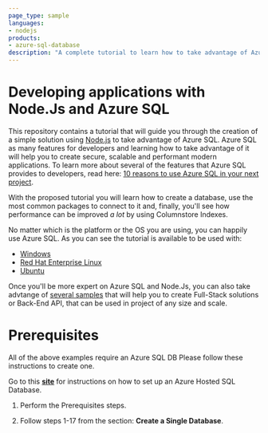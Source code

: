 ```yaml
---
page_type: sample
languages:
- nodejs
products:
- azure-sql-database	
description: "A complete tutorial to learn how to take advantage of Azure SQL with Node.js"
---
```


# Developing applications with Node.Js and Azure SQL 

This repository contains a tutorial that will guide you through the creation of a simple solution using [Node.js](https://nodejs.org/en/) to take advantage of Azure SQL. Azure SQL as many features for developers and learning how to take advantage of it will help you to create secure, scalable and performant modern applications. To learn more about several of the features that Azure SQL provides to developers, read here: [10 reasons to use Azure SQL in your next project](https://devblogs.microsoft.com/azure-sql/10-reasons-to-use-azure-sql-in-your-next-project/).

With the proposed tutorial you will learn how to create a database, use the most common packages to connect to it and, finally, you'll see how performance can be improved *a lot* by using Columnstore Indexes.

No matter which is the platform or the OS you are using, you can happily use Azure SQL. As you can see the tutorial is available to be used with:

- [Windows](https://github.com/Azure-Samples/AzureSqlGettingStartedSamples/tree/master/nodejs/Windows)
- [Red Hat Enterprise Linux](TODO)
- [Ubuntu](https://github.com/Azure-Samples/AzureSqlGettingStartedSamples/tree/master/nodejs/Unix-based)

Once you'll be more expert on Azure SQL and Node.Js, you can also take advtange of [several samples](https://docs.microsoft.com/en-us/samples/browse/?expanded=dotnet&products=azure-sql-database&languages=nodejs) that will help you to create Full-Stack solutions or Back-End API, that can be used in project of any size and scale.

# Prerequisites

All of the above examples require an Azure SQL DB  Please follow these instructions to create one.

Go to this [**site**](https://docs.microsoft.com/en-us/azure/sql-database/sql-database-single-database-get-started?tabs=azure-portal) for instructions on how to set up an Azure Hosted SQL Database.

1.  Perform the Prerequisites steps.

2. Follow steps 1-17 from the section: **Create a Single Database**.

